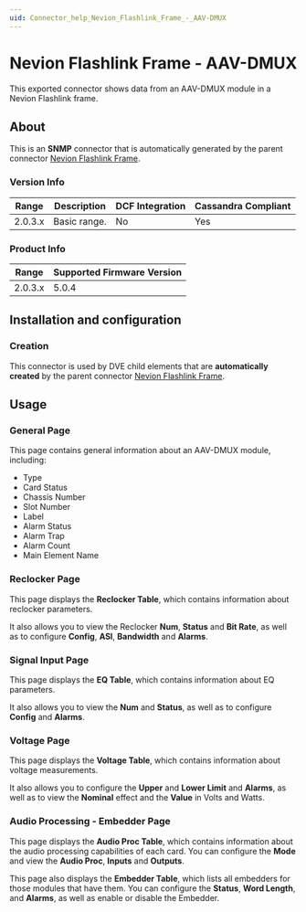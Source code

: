 ```yaml
---
uid: Connector_help_Nevion_Flashlink_Frame_-_AAV-DMUX
---
```


# Nevion Flashlink Frame - AAV-DMUX

This exported connector shows data from an AAV-DMUX module in a Nevion Flashlink frame.

## About

This is an **SNMP** connector that is automatically generated by the parent connector [Nevion Flashlink Frame](xref:Connector_help_Nevion_Flashlink_Frame).

### Version Info

| Range   | Description  | DCF Integration | Cassandra Compliant |
|---------|--------------|-----------------|---------------------|
| 2.0.3.x | Basic range. | No              | Yes                 |

### Product Info

| Range   | Supported Firmware Version |
|---------|----------------------------|
| 2.0.3.x | 5.0.4                      |

## Installation and configuration

### Creation

This connector is used by DVE child elements that are **automatically created** by the parent connector [Nevion Flashlink Frame](xref:Connector_help_Nevion_Flashlink_Frame).

## Usage

### General Page

This page contains general information about an AAV-DMUX module, including:

- Type
- Card Status
- Chassis Number
- Slot Number
- Label
- Alarm Status
- Alarm Trap
- Alarm Count
- Main Element Name

### Reclocker Page

This page displays the **Reclocker Table**, which contains information about reclocker parameters.

It also allows you to view the Reclocker **Num**, **Status** and **Bit Rate**, as well as to configure **Config**, **ASI**, **Bandwidth** and **Alarms**.

### Signal Input Page

This page displays the **EQ Table**, which contains information about EQ parameters.

It also allows you to view the **Num** and **Status**, as well as to configure **Config** and **Alarms**.

### Voltage Page

This page displays the **Voltage Table**, which contains information about voltage measurements.

It also allows you to configure the **Upper** and **Lower Limit** and **Alarms**, as well as to view the **Nominal** effect and the **Value** in Volts and Watts.

### Audio Processing - Embedder Page

This page displays the **Audio Proc Table**, which contains information about the audio processing capabilities of each card. You can configure the **Mode** and view the **Audio Proc**, **Inputs** and **Outputs**.

This page also displays the **Embedder Table**, which lists all embedders for those modules that have them. You can configure the **Status**, **Word Length**, and **Alarms**, as well as enable or disable the Embedder.
